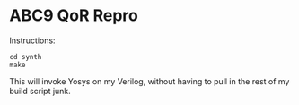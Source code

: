 ABC9 QoR Repro
==============

Instructions:

```
cd synth
make
```

This will invoke Yosys on my Verilog, without having to pull in the rest of my build script junk.
